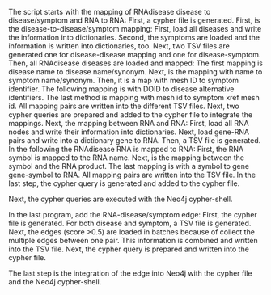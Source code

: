 The script starts with the mapping of RNAdisease disease to disease/symptom and RNA to RNA:
    First, a cypher file is generated.
    First, is the disease-to-disease/symptom mapping:
        First, load all diseases and write the information into dictionaries.
        Second, the symptoms are loaded and the information is written into dictionaries, too.
        Next, two TSV files are generated one for disease-disease mapping and one for disease-symptom.
        Then, all RNAdisease diseases are loaded and mapped:
            The first mapping is disease name to disease name/synonym.
            Next, is the mapping with name to symptom name/synonym.
            Then, it is a map with mesh ID to symptom identifier.
            The following mapping is with DOID to disease alternative identifiers.
            The last method is mapping with mesh id to symptom xref mesh id.
        All mapping pairs are written into the different TSV files.
        Next, two cypher queries are prepared and added to the cypher file to integrate the mappings.
    Next, the mapping between RNA and RNA:
        First, load all RNA nodes and write their information into dictionaries.
        Next, load gene-RNA pairs and write into a dictionary gene to RNA.
        Then, a TSV file is generated.
        In the following the RNAdisease RNA is mapped to RNA:
            First, the RNA symbol is mapped to the RNA name.
            Next, is the mapping between the symbol and the RNA product.
            The last mapping is with a symbol to gene gene-symbol to RNA.
        All mapping pairs are written into the TSV file.
        In the last step, the cypher query is generated and added to the cypher file.

Next, the cypher queries are executed with the Neo4j cypher-shell.

In the last program, add the RNA-disease/symptom edge:
    First, the cypher file is generated.
    For both disease and symptom, a TSV file is generated.
    Next, the edges (score >0.5) are loaded in batches because of collect the multiple edges between one pair. This information is combined and written into the TSV file.
    Next, the cypher query is prepared and written into the cypher file.

The last step is the integration of the edge into Neo4j with the cypher file and the Neo4j cypher-shell.